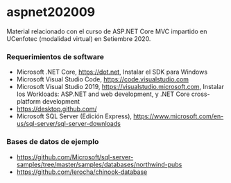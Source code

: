 # aspnet202009
Material relacionado con el curso de ASP.NET Core MVC impartido en UCenfotec (modalidad virtual) en Setiembre 2020.

### Requerimientos de software
* Microsoft .NET Core, https://dot.net, Instalar el SDK para Windows
* Microsoft Visual Studio Code, https://code.visualstudio.com
* Microsoft Visual Studio 2019, https://visualstudio.microsoft.com, Instalar los Workloads: ASP.<span></span>NET and web development, y .NET Core cross-platform development
* https://desktop.github.com/
* Microsoft SQL Server (Edición Express), https://www.microsoft.com/en-us/sql-server/sql-server-downloads

### Bases de datos de ejemplo
* https://github.com/Microsoft/sql-server-samples/tree/master/samples/databases/northwind-pubs
* https://github.com/lerocha/chinook-database